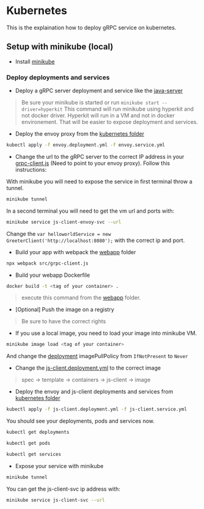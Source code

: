 # Kubernetes

This is the explaination how to deploy gRPC service on kubernetes.

## Setup with minikube (local)

- Install [minikube](https://formulae.brew.sh/formula/minikube)

### Deploy deployments and services

- Deploy a gRPC server deployment and service like the [java-server](../../java-server/kubernetes/)

> Be sure your minikube is started or run `minikube start --driver=hyperkit`
> This command will run minikube using hyperkit and not docker driver. Hyperkit will run in a VM and not in docker environement. That will be easier to expose deployment and services.

- Deploy the envoy proxy from the [kubernetes folder](./)

```sh
kubectl apply -f envoy.deployment.yml -f envoy.service.yml
```

- Change the url to the gRPC server to the correct IP address in your [grpc-client.js](../webapp/src/grpc-client.js) (Need to point to your envoy proxy). Follow this instructions:

With minikube you will need to expose the service in first terminal throw a tunnel.

```sh
minikube tunnel
```

In a second terminal you will need to get the vm url and ports with:

```sh
minikube service js-client-envoy-svc --url
```

Change the `var helloworldService = new GreeterClient('http://localhost:8080');` with the correct ip and port.

- Build your app with webpack the [webapp](../webapp/) folder

```sh
npx webpack src/grpc-client.js
```

- Build your webapp Dockerfile

```sh
docker build -t <tag of your container> .
```
> execute this command from the [webapp](../webapp/) folder.

- [Optional] Push the image on a registry

> Be sure to have the correct rights

- If you use a local image, you need to load your image into minikube VM.

```sh
minikube image load <tag of your container>
```

And change the [deployment](js-client.deployment.yml) imagePullPolicy from `IfNotPresent` to `Never`

- Change the [js-client.deployment.yml](js-client.deployment.yml) to the correct image

> spec -> template -> containers -> js-client -> image

- Deploy the envoy and js-client deployments and services from [kubernetes folder](./)

```sh
kubectl apply -f js-client.deployment.yml -f js-client.service.yml
```

You should see your deployments, pods and services now.

```sh
kubectl get deployments
```

```sh
kubectl get pods
```

```sh
kubectl get services
```

- Expose your service with minikube

```sh
minikube tunnel
```

You can get the js-client-svc ip address with:

```sh
minikube service js-client-svc --url
```